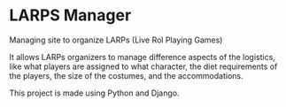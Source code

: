 # LARPS Manager

Managing site to organize LARPs (Live Rol Playing Games)

It allows LARPs organizers to manage difference aspects of the logistics, like what players are assigned to what character, the diet requirements of the players, the size of the costumes, and the accommodations.

This project is made using Python and Django.
